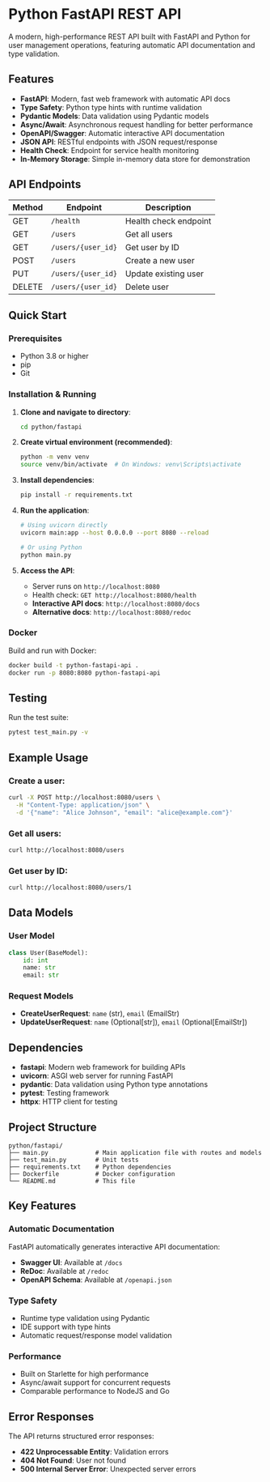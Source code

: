 # Python FastAPI REST API

A modern, high-performance REST API built with FastAPI and Python for user management operations, featuring automatic API documentation and type validation.

## Features

- **FastAPI**: Modern, fast web framework with automatic API docs
- **Type Safety**: Python type hints with runtime validation
- **Pydantic Models**: Data validation using Pydantic models
- **Async/Await**: Asynchronous request handling for better performance
- **OpenAPI/Swagger**: Automatic interactive API documentation
- **JSON API**: RESTful endpoints with JSON request/response
- **Health Check**: Endpoint for service health monitoring
- **In-Memory Storage**: Simple in-memory data store for demonstration

## API Endpoints

| Method | Endpoint | Description |
|--------|----------|-------------|
| GET | `/health` | Health check endpoint |
| GET | `/users` | Get all users |
| GET | `/users/{user_id}` | Get user by ID |
| POST | `/users` | Create a new user |
| PUT | `/users/{user_id}` | Update existing user |
| DELETE | `/users/{user_id}` | Delete user |

## Quick Start

### Prerequisites
- Python 3.8 or higher
- pip
- Git

### Installation & Running

1. **Clone and navigate to directory**:
   ```bash
   cd python/fastapi
   ```

2. **Create virtual environment (recommended)**:
   ```bash
   python -m venv venv
   source venv/bin/activate  # On Windows: venv\Scripts\activate
   ```

3. **Install dependencies**:
   ```bash
   pip install -r requirements.txt
   ```

4. **Run the application**:
   ```bash
   # Using uvicorn directly
   uvicorn main:app --host 0.0.0.0 --port 8080 --reload
   
   # Or using Python
   python main.py
   ```

5. **Access the API**:
   - Server runs on `http://localhost:8080`
   - Health check: `GET http://localhost:8080/health`
   - **Interactive API docs**: `http://localhost:8080/docs`
   - **Alternative docs**: `http://localhost:8080/redoc`

### Docker

Build and run with Docker:

```bash
docker build -t python-fastapi-api .
docker run -p 8080:8080 python-fastapi-api
```

## Testing

Run the test suite:

```bash
pytest test_main.py -v
```

## Example Usage

### Create a user:
```bash
curl -X POST http://localhost:8080/users \
  -H "Content-Type: application/json" \
  -d '{"name": "Alice Johnson", "email": "alice@example.com"}'
```

### Get all users:
```bash
curl http://localhost:8080/users
```

### Get user by ID:
```bash
curl http://localhost:8080/users/1
```

## Data Models

### User Model
```python
class User(BaseModel):
    id: int
    name: str
    email: str
```

### Request Models
- **CreateUserRequest**: `name` (str), `email` (EmailStr)
- **UpdateUserRequest**: `name` (Optional[str]), `email` (Optional[EmailStr])

## Dependencies

- **fastapi**: Modern web framework for building APIs
- **uvicorn**: ASGI web server for running FastAPI
- **pydantic**: Data validation using Python type annotations
- **pytest**: Testing framework
- **httpx**: HTTP client for testing

## Project Structure

```
python/fastapi/
├── main.py             # Main application file with routes and models
├── test_main.py        # Unit tests
├── requirements.txt    # Python dependencies
├── Dockerfile          # Docker configuration
└── README.md           # This file
```

## Key Features

### Automatic Documentation
FastAPI automatically generates interactive API documentation:
- **Swagger UI**: Available at `/docs`
- **ReDoc**: Available at `/redoc`
- **OpenAPI Schema**: Available at `/openapi.json`

### Type Safety
- Runtime type validation using Pydantic
- IDE support with type hints
- Automatic request/response model validation

### Performance
- Built on Starlette for high performance
- Async/await support for concurrent requests
- Comparable performance to NodeJS and Go

## Error Responses

The API returns structured error responses:
- **422 Unprocessable Entity**: Validation errors
- **404 Not Found**: User not found
- **500 Internal Server Error**: Unexpected server errors